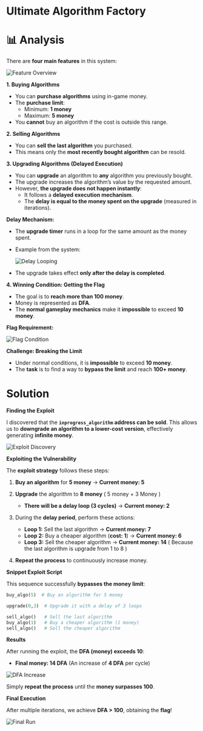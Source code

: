 # Ultimate Algorithm Factory

# 📊 Analysis

There are **four main features** in this system:

![Feature Overview](https://github.com/user-attachments/assets/43a305c3-bb08-4953-af2b-182588966764)

**1. Buying Algorithms**
- You can **purchase algorithms** using in-game money.
- The **purchase limit**:
  - Minimum: **1 money**
  - Maximum: **5 money**
- You **cannot** buy an algorithm if the cost is outside this range.

**2. Selling Algorithms**
- You can **sell the last algorithm** you purchased.
- This means only the **most recently bought algorithm** can be resold.

**3. Upgrading Algorithms (Delayed Execution)**
- You can **upgrade** an algorithm to **any** algorithm you previously bought.
- The upgrade increases the algorithm’s value by the requested amount.
- However, **the upgrade does not happen instantly**:
  - It follows a **delayed execution mechanism**.
  - The **delay is equal to the money spent on the upgrade** (measured in iterations).

**Delay Mechanism:**
- The **upgrade timer** runs in a loop for the same amount as the money spent.
- Example from the system:
  
  ![Delay Looping](https://github.com/user-attachments/assets/f4f76392-6839-4c85-8f36-d289cf483376)

- The upgrade takes effect **only after the delay is completed**.

**4. Winning Condition: Getting the Flag**
- The goal is to **reach more than 100 money**.
- Money is represented as **DFA**.
- The **normal gameplay mechanics** make it **impossible** to exceed **10 money**.

**Flag Requirement:**

![Flag Condition](https://github.com/user-attachments/assets/8b7a6e06-4eb9-4c37-8237-4ca994daa6af)


**Challenge: Breaking the Limit**

- Under normal conditions, it is **impossible** to exceed **10 money**.
- The **task** is to find a way to **bypass the limit** and reach **100+ money**.

# Solution

**Finding the Exploit**

I discovered that the **`inprogress_algorithm` address can be sold**. This allows us to **downgrade an algorithm to a lower-cost version**, effectively generating **infinite money**.

![Exploit Discovery](https://github.com/user-attachments/assets/50af55ec-af89-47f3-9791-280dca968eff)


**Exploiting the Vulnerability**

The **exploit strategy** follows these steps:

1. **Buy an algorithm** for **5 money** → **Current money: 5**
2. **Upgrade** the algorithm to **8 money** ( 5 money + 3 Money )
   - **There will be a delay loop (3 cycles)** → **Current money: 2**
3. During the **delay period**, perform these actions:
   - **Loop 1:** Sell the last algorithm → **Current money: 7**
   - **Loop 2:** Buy a cheaper algorithm (**cost: 1**) → **Current money: 6**
   - **Loop 3:** Sell the cheaper algorithm → **Current money: 14** ( Because the last algorithm is upgrade from 1 to 8 )

4. **Repeat the process** to continuously increase money.

**Snippet Exploit Script**

This sequence successfully **bypasses the money limit**:

```python
buy_algo(5)  # Buy an algorithm for 5 money

upgrade(0,3)  # Upgrade it with a delay of 3 loops

sell_algo()   # Sell the last algorithm
buy_algo(1)   # Buy a cheaper algorithm (1 money)
sell_algo()   # Sell the cheaper algorithm
```

**Results**

After running the exploit, the **DFA (money) exceeds 10**:
- **Final money: 14 DFA** (An increase of **4 DFA** per cycle)

![DFA Increase](https://github.com/user-attachments/assets/b16eb6e2-6823-401c-9317-66b9046b6bd4)

Simply **repeat the process** until the **money surpasses 100**.

**Final Execution**

After multiple iterations, we achieve **DFA > 100**, obtaining the **flag**!

![Final Run](https://github.com/user-attachments/assets/9f717750-6a36-4097-9fbb-b1f2cd42b926)


